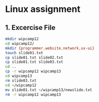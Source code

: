 # Linux assignment

## 1. Excercise File

```bash
mkdir wipcamp12
cd wipcamp12/
mkdir {programmer,website,network,ux-ui}
touch slide01.txt
cp slide01.txt slide02.txt
cp slide01.txt slide03.txt
cd ..
cp -r wipcamp12 wipcamp13
cd wipcamp13
rm slide03.txt
cd ~/wipcamp12
mv slide01.txt ~/wipcamp13/newslide.txt
rm -r wipcamp12 wipcamp13
```